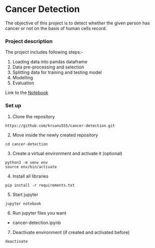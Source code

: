 # Cancer Detection

The objective of this project is to detect whether the given person has cancer or not on the basis of human cells record.

### Project description
The project includes following steps:-
 1. Loading data into pandas dataframe
 2. Data pre-processing and selection
 3. Splitting data for training and testing model
 4. Modelling
 5. Evaluation
 
 Link to the [Notebook](https://github.com/krsanu555/cancer-detection/blob/master/cancer-detection.ipynb)
 
### Set up
1. Clone the repository
```
https://github.com/krsanu555/cancer-detection.git
```
2. Move inside the newly created repository
```
cd cancer-detection
```
3. Create a virtual environment and activate it (optional)
```
python3 -m venv env
source env/bin/activate
```
4. Install all libraries
```
pip install -r requirements.txt
```
5. Start jupyter
```
jupyter notebook
```
6. Run jupyter files you want
  - cancer-detection.ipynb
  
7. Deactivate environment (if created and activated before)
```
deactivate
```
